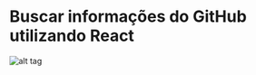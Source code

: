 # Buscar informações do GitHub utilizando React

![alt tag](https://github.com/CesarSuriano/React-apiGitHub/demo.png)
